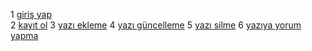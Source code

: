 1 [giriş yap](girisyap.md)  
2 [kayıt ol](kayitol.md) 
3 [yazı ekleme](yaziekleme.md)
4 [yazı güncelleme](yazigüncelleme.md)
5 [yazı silme](yaziyayorumyapma.md)
6 [yazıya yorum yapma](yaziyayorumyapma.md)

